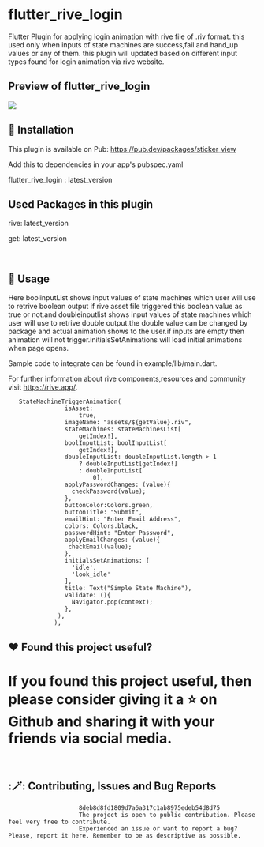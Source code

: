 # flutter_rive_login

Flutter Plugin for applying login animation with rive file of .riv format.
this used only when inputs of state machines are success,fail and hand_up values or any of them.
this plugin will updated based on different input types found for login animation via rive website.

## Preview of flutter_rive_login
![](https://github.com/jaymahaab/flutter_rive_login/blob/main/example/assets/demonstration.gif)

## :rocket: Installation

This plugin is available on Pub: https://pub.dev/packages/sticker_view

Add this to dependencies in your app's pubspec.yaml

flutter_rive_login : latest_version

## Used Packages in this plugin

rive: latest_version

get: latest_version

<br>

## :bookmark: Usage
Here boolinputList shows input values of state machines which user will use to retrive boolean output if rive asset file
triggered this boolean value as true or not.and doubleinputlist shows input values of state machines which user will use to
retrive double output.the double value can be changed by package and actual animation shows to the user.if inputs are empty
then animation will not trigger.initialsSetAnimations will load initial animations when page opens.

Sample code to integrate can be found in example/lib/main.dart.

For further information about rive components,resources and community visit https://rive.app/.

       StateMachineTriggerAnimation(
                    isAsset:
                        true,
                    imageName: "assets/${getValue}.riv",
                    stateMachines: stateMachinesList[
                        getIndex!],
                    boolInputList: boolInputList[
                        getIndex!],
                    doubleInputList: doubleInputList.length > 1
                        ? doubleInputList[getIndex!]
                        : doubleInputList[
                            0],
                    applyPasswordChanges: (value){
                      checkPassword(value);
                    },
                    buttonColor:Colors.green,
                    buttonTitle: "Submit",
                    emailHint: "Enter Email Address",
                    colors: Colors.black,
                    passwordHint: "Enter Password",
                    applyEmailChanges: (value){
                     checkEmail(value);
                    },
                    initialsSetAnimations: [
                      'idle',
                      'look_idle'
                    ],
                    title: Text("Simple State Machine"),
                    validate: (){
                      Navigator.pop(context);
                    },
                  ),
                 ),

## ❤️ Found this project useful?
If you found this project useful, then please consider giving it a ⭐ on Github and sharing it with your friends via social media.
=======

<br>

## :🪄: Contributing, Issues and Bug Reports

                        8deb8d8fd1809d7a6a317c1ab8975edeb54d8d75
                        The project is open to public contribution. Please feel very free to contribute.
                        Experienced an issue or want to report a bug? Please, report it here. Remember to be as descriptive as possible.